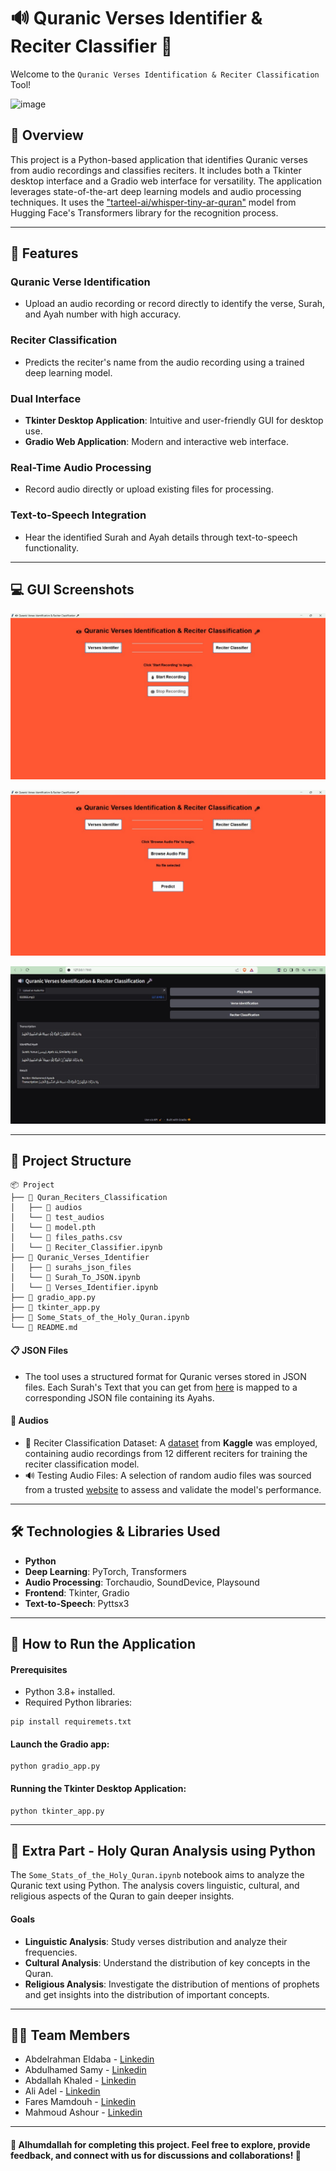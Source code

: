# 🔊 Quranic Verses Identifier & Reciter Classifier 🎤

Welcome to the `Quranic Verses Identification & Reciter Classification` Tool!

![image](https://c0.wallpaperflare.com/preview/935/577/300/quran-faith-islamic-muslim.jpg)

## 📝 Overview
This project is a Python-based application that identifies Quranic verses from audio recordings and classifies reciters. It includes both a Tkinter desktop interface and a Gradio web interface for versatility. The application leverages state-of-the-art deep learning models and audio processing techniques. It uses the ["tarteel-ai/whisper-tiny-ar-quran"](https://huggingface.co/tarteel-ai/whisper-tiny-ar-quran) model from Hugging Face's Transformers library for the recognition process.

---

## 🌟 Features

### Quranic Verse Identification
- Upload an audio recording or record directly to identify the verse, Surah, and Ayah number with high accuracy.

### Reciter Classification
- Predicts the reciter's name from the audio recording using a trained deep learning model.

### Dual Interface
- **Tkinter Desktop Application**: Intuitive and user-friendly GUI for desktop use.
- **Gradio Web Application**: Modern and interactive web interface.

### Real-Time Audio Processing
- Record audio directly or upload existing files for processing.

### Text-to-Speech Integration
- Hear the identified Surah and Ayah details through text-to-speech functionality.

---

## 💻 GUI Screenshots

![Image](Screenshots/1.jpg)

![Image](Screenshots/2.jpg)

![Image](Screenshots/3.jpg)

---

## 📂 Project Structure

```
📦 Project
├── 📁 Quran_Reciters_Classification
│   ├── 📁 audios
│   └── 📁 test_audios
│   └── 📄 model.pth
│   └── 📄 files_paths.csv
│   └── 📄 Reciter_Classifier.ipynb
├── 📁 Quranic_Verses_Identifier
│   ├── 📁 surahs_json_files
│   └── 📄 Surah_To_JSON.ipynb
│   └── 📄 Verses_Identifier.ipynb
├── 📄 gradio_app.py
├── 📄 tkinter_app.py
├── 📄 Some_Stats_of_the_Holy_Quran.ipynb
└── 📄 README.md
```

#### 📋 JSON Files
- The tool uses a structured format for Quranic verses stored in JSON files. Each Surah's Text that you can get from [here](https://www.equran.org/) is mapped to a corresponding JSON file containing its Ayahs.

#### 📂 Audios
- 🎤 Reciter Classification Dataset: A [dataset](https://www.kaggle.com/datasets/mohammedalrajeh/quran-recitations-for-audio-classification) from **Kaggle** was employed, containing audio recordings from 12 different reciters for training the reciter classification model.
- 🔊 Testing Audio Files: A selection of random audio files was sourced from a trusted [website](https://everyayah.com/) to assess and validate the model's performance.

---

## 🛠️ Technologies & Libraries Used

- **Python**
- **Deep Learning**: PyTorch, Transformers
- **Audio Processing**: Torchaudio, SoundDevice, Playsound
- **Frontend**: Tkinter, Gradio
- **Text-to-Speech**: Pyttsx3

---

## 🚀 How to Run the Application

#### Prerequisites

- Python 3.8+ installed.
- Required Python libraries:

```
pip install requiremets.txt
```

#### Launch the Gradio app:
```
python gradio_app.py
```

#### Running the Tkinter Desktop Application:
```
python tkinter_app.py
```

---

## 🌟 Extra Part - Holy Quran Analysis using Python

The `Some_Stats_of_the_Holy_Quran.ipynb` notebook aims to analyze the Quranic text using Python. The analysis covers linguistic, cultural, and religious aspects of the Quran to gain deeper insights.

#### Goals
- **Linguistic Analysis**: Study verses distribution and analyze their frequencies.
- **Cultural Analysis**: Understand the distribution of key concepts in the Quran.
- **Religious Analysis**: Investigate the distribution of mentions of prophets and get insights into the distribution of important concepts.

---

## 👨‍💻 Team Members
- Abdelrahman Eldaba - [Linkedin](https://www.linkedin.com/in/abdelrahmaneldaba)
- Abdulhamed Samy - [Linkedin](https://www.linkedin.com/in/abdelhamed-eid)
- Abdallah Khaled - [Linkedin](https://www.linkedin.com/in/abdullahkhaled1)
- Ali Adel - [Linkedin](https://www.linkedin.com/in/ali-hashhash-779602259)
- Fares Mamdouh - [Linkedin](http://linkedin.com/in/faresmamdouh)
- Mahmoud Ashour - [Linkedin](https://www.linkedin.com/in/mahmoud-s-ashour-b416b0275)

---

#### 🤲 Alhumdallah for completing this project. Feel free to explore, provide feedback, and connect with us for discussions and collaborations! 🤝
